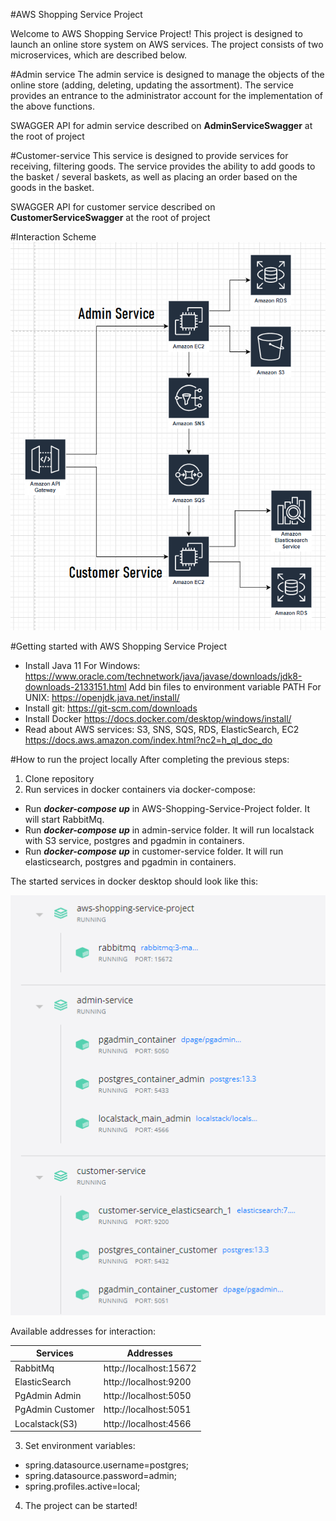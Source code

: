 #AWS Shopping Service Project

Welcome to AWS Shopping Service Project! This project is designed to launch an online store system on AWS services. The project consists of two microservices, which are described below.

#Admin service
The admin service is designed to manage the objects of the online store (adding, deleting, updating the assortment). The service provides an entrance to the administrator account for the implementation of the above functions.

SWAGGER API for admin service described on **AdminServiceSwagger** at the root of project

#Customer-service
This service is designed to provide services for receiving, filtering goods. The service provides the ability to add goods to the basket / several baskets, as well as placing an order based on the goods in the basket.

SWAGGER API for customer service described on **CustomerServiceSwagger** at the root of project

#Interaction Scheme
![](readme/Schema.png)


#Getting started with AWS Shopping Service Project
- Install Java 11
  For Windows: https://www.oracle.com/technetwork/java/javase/downloads/jdk8-downloads-2133151.html
  Add bin files to environment variable PATH
  For UNIX: https://openjdk.java.net/install/
- Install git: https://git-scm.com/downloads
- Install Docker https://docs.docker.com/desktop/windows/install/
- Read about AWS services: S3, SNS, SQS, RDS, ElasticSearch, EC2 https://docs.aws.amazon.com/index.html?nc2=h_ql_doc_do

#How to run the project locally
After completing the previous steps:
1. Clone repository
2. Run services in docker containers via docker-compose:
- Run ***docker-compose up*** in AWS-Shopping-Service-Project folder. It will start RabbitMq.
- Run ***docker-compose up*** in admin-service folder. It will run localstack with S3 service, postgres and pgadmin in containers.
- Run ***docker-compose up*** in customer-service folder. It will run elasticsearch, postgres and pgadmin in containers.

The started services in docker desktop should look like this:

![](readme/Services.png)

Available addresses for interaction: 

| Services  | Addresses  |
| ------------- | -------------        |
| RabbitMq  | http://localhost:15672  |
| ElasticSearch  | http://localhost:9200  |
| PgAdmin Admin  | http://localhost:5050  |
| PgAdmin Customer  | http://localhost:5051  |
| Localstack(S3)  | http://localhost:4566  |

3. Set environment variables:
- spring.datasource.username=postgres;
- spring.datasource.password=admin;
- spring.profiles.active=local;
4. The project can be started!
